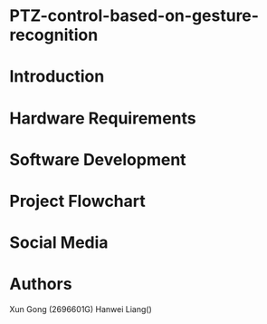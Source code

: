 # PTZ-control-based-on-gesture-recognition
# Introduction
# Hardware Requirements
# Software Development
# Project Flowchart
# Social Media
# Authors
Xun Gong (2696601G)       Hanwei Liang()
